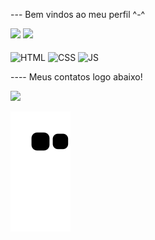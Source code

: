 --- Bem vindos ao meu perfil ^-^

<div>
  <img height:"180em" src="https://github-readme-stats.vercel.app/api?username=AiltonSeverino&show_icons=true&theme=blue-green"/>
  <img height:"180em" src="https://github-readme-stats.vercel.app/api/top-langs/?username=AiltonSeverino&layout=compact&theme=blue-green"/>
</div>

<div style="display: inline-block"><br/>
  <img align="center" alt="HTML" heigth="30" width="40" src="https://cdn.jsdelivr.net/gh/devicons/devicon/icons/html5/html5-original.svg"/>
  <img align="center" alt="CSS"  heigth="30" width="40" src="https://cdn.jsdelivr.net/gh/devicons/devicon/icons/css3/css3-original.svg"/> 
  <img align="center" alt="JS"   heigth="30" width="40" src="https://cdn.jsdelivr.net/gh/devicons/devicon/icons/javascript/javascript-original.svg"/>
</div>

<br/>

---- Meus contatos logo abaixo!

<div>
  <a href="https://www.linkedin.com/in/ailton-severino-aa0922207/" target="_blank"><img src="https://img.shields.io/badge/-LinkedIn-%230077B5?style=for-the-badge&logo=linkedin&logoColor=white" target="_blank"></a>
  
  ![Snake animation](https://github.com/AiltonSeverino/AiltonSeverino/blob/output/github-contribution-grid-snake.svg)
  
</div>
